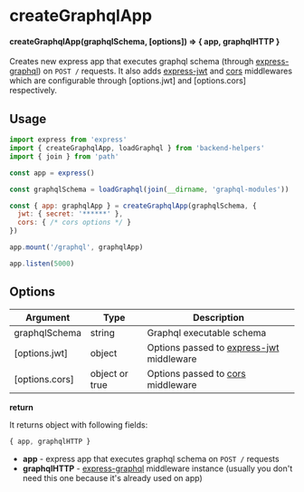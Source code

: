 # createGraphqlApp

#### createGraphqlApp(graphqlSchema, [options]) => { app, graphqlHTTP }

Creates new express app that executes graphql schema (through [express-graphql](https://github.com/graphql/express-graphql))
on `POST /` requests.
It also adds [express-jwt](https://github.com/auth0/express-jwt) and [cors](https://github.com/expressjs/cors) middlewares which
are configurable through [options.jwt] and [options.cors] respectively.

## Usage

```js
import express from 'express'
import { createGraphqlApp, loadGraphql } from 'backend-helpers'
import { join } from 'path'

const app = express()

const graphqlSchema = loadGraphql(join(__dirname, 'graphql-modules'))

const { app: graphqlApp } = createGraphqlApp(graphqlSchema, {
  jwt: { secret: '******' },
  cors: { /* cors options */ }
})

app.mount('/graphql', graphqlApp)

app.listen(5000)
```

## Options

| Argument          | Type     | Description
|-------------------|----------|------------
| graphqlSchema     | string   | Graphql executable schema
| [options.jwt]     | object   | Options passed to [express-jwt](https://github.com/auth0/express-jwt) middleware
| [options.cors]    | object or true   | Options passed to [cors](https://github.com/expressjs/cors) middleware

**return**

It returns object with following fields:

```js
{ app, graphqlHTTP }
```

* **app** - express app that executes graphql schema on `POST /` requests
* **graphqlHTTP** - [express-graphql](https://github.com/graphql/express-graphql) middleware instance (usually you don't need this one because it's already used on app)
